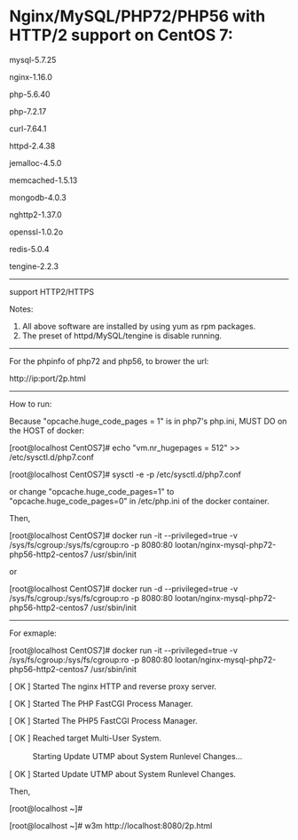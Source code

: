 # Nginx/MySQL/PHP72/PHP56 with HTTP/2 support on CentOS 7:

mysql-5.7.25

nginx-1.16.0

php-5.6.40

php-7.2.17

curl-7.64.1

httpd-2.4.38

jemalloc-4.5.0

memcached-1.5.13

mongodb-4.0.3

nghttp2-1.37.0

openssl-1.0.2o

redis-5.0.4

tengine-2.2.3

-----------------

support HTTP2/HTTPS

Notes: 

1. All above software are installed by using yum as rpm packages. 
2. The preset of httpd/MySQL/tengine is disable running. 

-----------------

For the phpinfo of php72 and php56, to brower the url:

http://ip:port/2p.html

-----------------

How to run:

Because "opcache.huge_code_pages = 1" is in php7's php.ini, MUST DO on the HOST of docker:

[root@localhost CentOS7]# echo "vm.nr_hugepages = 512" >> /etc/sysctl.d/php7.conf

[root@localhost CentOS7]# sysctl -e -p /etc/sysctl.d/php7.conf

or change "opcache.huge_code_pages=1" to "opcache.huge_code_pages=0" in /etc/php.ini of the docker container.

Then,

[root@localhost CentOS7]# docker run -it --privileged=true -v /sys/fs/cgroup:/sys/fs/cgroup:ro -p 8080:80 lootan/nginx-mysql-php72-php56-http2-centos7 /usr/sbin/init

or

[root@localhost CentOS7]# docker run -d  --privileged=true -v /sys/fs/cgroup:/sys/fs/cgroup:ro -p 8080:80 lootan/nginx-mysql-php72-php56-http2-centos7 /usr/sbin/init

-----------------

For exmaple:

[root@localhost CentOS7]# docker run -it --privileged=true -v /sys/fs/cgroup:/sys/fs/cgroup:ro -p 8080:80 lootan/nginx-mysql-php72-php56-http2-centos7 /usr/sbin/init

[  OK  ] Started The nginx HTTP and reverse proxy server.

[  OK  ] Started The PHP FastCGI Process Manager.

[  OK  ] Started The PHP5 FastCGI Process Manager.

[  OK  ] Reached target Multi-User System.

　　　Starting Update UTMP about System Runlevel Changes...
   
[  OK  ] Started Update UTMP about System Runlevel Changes.



Then,

[root@localhost ~]#

[root@localhost ~]# w3m http://localhost:8080/2p.html
